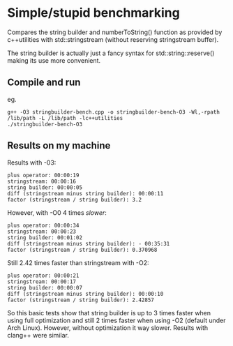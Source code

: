 # Simple/stupid benchmarking

Compares the string builder and numberToString() function as provided by c++utilities
with std::stringstream (without reserving stringstream buffer).

The string builder is actually just a fancy syntax for std::string::reserve()
making its use more convenient.

## Compile and run

eg.
```
g++ -O3 stringbuilder-bench.cpp -o stringbuilder-bench-O3 -Wl,-rpath /lib/path -L /lib/path -lc++utilities
./stringbuilder-bench-O3
```

## Results on my machine

Results with -03:

```
plus operator: 00:00:19
stringstream: 00:00:16
string builder: 00:00:05
diff (stringstream minus string builder): 00:00:11
factor (stringstream / string builder): 3.2
```

However, with -O0 4 times *slower*:

```
plus operator: 00:00:34
stringstream: 00:00:23
string builder: 00:01:02
diff (stringstream minus string builder): - 00:35:31
factor (stringstream / string builder): 0.370968
```

Still 2.42 times faster than stringstream with -O2:

```
plus operator: 00:00:21
stringstream: 00:00:17
string builder: 00:00:07
diff (stringstream minus string builder): 00:00:10
factor (stringstream / string builder): 2.42857
```

So this basic tests show that string builder is up to 3 times faster when using full optimization
and still 2 times faster when using -O2 (default under Arch Linux). However, without optimization it way
slower. Results with clang++ were similar.
